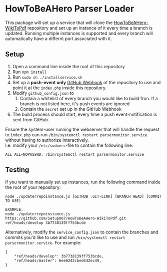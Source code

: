 # HowToBeAHero Parser Loader

This package will set up a service that will clone the [HowToBeAHero-WikiToPdf](https://github.com/Setup007/HowToBeAHero-WikiToPdf) repository and set up an instance of it every time a branch is updated.
Running multiple instances is supported and every branch will automatically have a differnt port associated with it.

## Setup

1. Open a command line inside the root of this repository
2. Run `npm install`
3. Run `sudo sh ./installservice.sh`
4. Set up a **push-event only** [GitHub Webhook](https://developer.github.com/webhooks/) of the repository to use and point it at the `index.php` inside this repository.
5. Modify `github_config.json` to
    1. Contain a whitelist of every branch you would like to build fron. If a branch is not listed here, it's push events are ignored
    2. Contain the `secret` set up in the GitHub Webhook
5. The build process should start, every time a push event-notification is sent from GitHub.

Ensure the system-user running the webserver that will handle the request to `index.php` can run `/bin/systemctl restart parsermonitor.service` without having to authorize interactively.  
I.e. modify your `/etc/sudoers`-file to contain the following line:
```
ALL ALL=NOPASSWD: /bin/systemctl restart parsermonitor.service
```

## Testing

If you want to manually set up instances, run the following command inside the root of your repository:
```
node ./updaterrepoinstance.js [GITHUB .GIT-LINK] [BRANCH HEAD] [COMMIT TO USE]

EXAMPLE:
node ./updaterrepoinstance.js https://github.com/Setup007/HowToBeAHero-WikiToPdf.git ref/heads/develop 3b7738139ff753bcde
```

Alternatively, modify the `service_config.json` to contain the branches and commits you'd like to use and run `/bin/systemctl restart parsermonitor.service`. For example: 
```
{
    "ref/heads/develop": 3b7738139ff753bcde,
    "ref/heads/master": 6ee0242cbed442ec49,
}
```